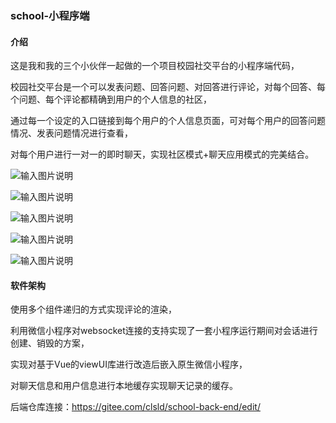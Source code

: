 ### school-小程序端

#### 介绍

这是我和我的三个小伙伴一起做的一个项目校园社交平台的小程序端代码，

校园社交平台是一个可以发表问题、回答问题、对回答进行评论，对每个回答、每个问题、每个评论都精确到用户的个人信息的社区，

通过每一个设定的入口链接到每个用户的个人信息页面，可对每个用户的回答问题情况、发表问题情况进行查看，

对每个用户进行一对一的即时聊天，实现社区模式+聊天应用模式的完美结合。

![输入图片说明](https://images.gitee.com/uploads/images/2021/0706/090310_5e52878d_5688172.png "屏幕截图.png")

![输入图片说明](https://images.gitee.com/uploads/images/2021/0706/090317_93a2d621_5688172.png "屏幕截图.png")

![输入图片说明](https://images.gitee.com/uploads/images/2021/0706/090332_818820b0_5688172.png "屏幕截图.png")

![输入图片说明](https://images.gitee.com/uploads/images/2021/0706/090339_757c0e4d_5688172.png "屏幕截图.png")

![输入图片说明](https://images.gitee.com/uploads/images/2021/0706/090404_edf17acb_5688172.png "屏幕截图.png")

#### 软件架构

使用多个组件递归的方式实现评论的渲染，

利用微信小程序对websocket连接的支持实现了一套小程序运行期间对会话进行创建、销毁的方案，

实现对基于Vue的viewUI库进行改造后嵌入原生微信小程序，

对聊天信息和用户信息进行本地缓存实现聊天记录的缓存。

后端仓库连接：https://gitee.com/clsld/school-back-end/edit/
